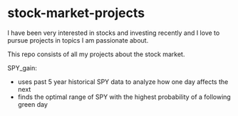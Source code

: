# stock-market-projects

I have been very interested in stocks and investing recently and I love to pursue projects in topics I am passionate about.

This repo consists of all my projects about the stock market.

SPY_gain:
- uses past 5 year historical SPY data to analyze how one day affects the next
- finds the optimal range of SPY with the highest probability of a following green day

